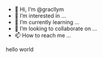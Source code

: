 - 👋 Hi, I’m @gracllym
- 👀 I’m interested in ...
- 🌱 I’m currently learning ...
- 💞️ I’m looking to collaborate on ...
- 📫 How to reach me ...

<!---
gracllym/gracllym is a ✨ special ✨ repository because its `README.md` (this file) appears on your GitHub profile.
You can click the Preview link to take a look at your changes.
--->hello world
